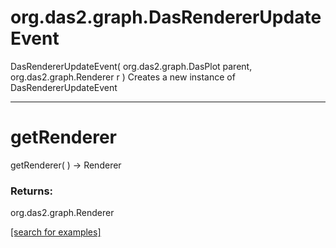 # org.das2.graph.DasRendererUpdateEvent
DasRendererUpdateEvent( org.das2.graph.DasPlot parent, org.das2.graph.Renderer r )
Creates a new instance of DasRendererUpdateEvent

***
<a name="getRenderer"></a>
# getRenderer
getRenderer(  ) &rarr; Renderer



### Returns:
org.das2.graph.Renderer


<a href="https://github.com/autoplot/dev/search?q=getRenderer&unscoped_q=getRenderer">[search for examples]</a>

